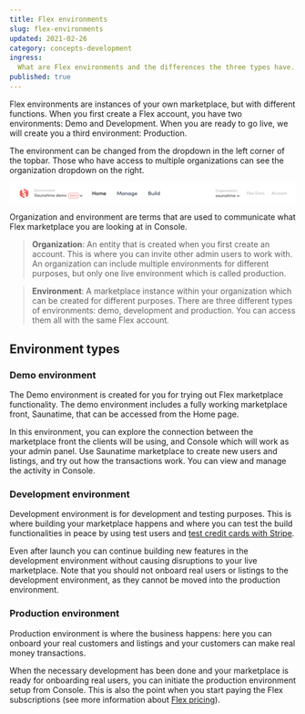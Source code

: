 ```yaml
---
title: Flex environments
slug: flex-environments
updated: 2021-02-26
category: concepts-development
ingress:
  What are Flex environments and the differences the three types have.
published: true
---
```


Flex environments are instances of your own marketplace, but with
different functions. When you first create a Flex account, you have two
environments: Demo and Development. When you are ready to go live, we
will create you a third environment: Production.

The environment can be changed from the dropdown in the left corner of
the topbar. Those who have access to multiple organizations can see the
organization dropdown on the right.

![Flex environment and organization dropdowns](./environment-and-organization-dropdowns.png)

Organization and environment are terms that are used to communicate what
Flex marketplace you are looking at in Console.

> **Organization**: An entity that is created when you first create an
> account. This is where you can invite other admin users to work with.
> An organization can include multiple environments for different
> purposes, but only one live environment which is called production.

> **Environment**: A marketplace instance within your organization which
> can be created for different purposes. There are three different types
> of environments: demo, development and production. You can access them
> all with the same Flex account.

## Environment types

### Demo environment

The Demo environment is created for you for trying out Flex marketplace
functionality. The demo environment includes a fully working marketplace
front, Saunatime, that can be accessed from the Home page.

In this environment, you can explore the connection between the
marketplace front the clients will be using, and Console which will work
as your admin panel. Use Saunatime marketplace to create new users and
listings, and try out how the transactions work. You can view and manage
the activity in Console.

### Development environment

Development environment is for development and testing purposes. This is
where building your marketplace happens and where you can test the build
functionalities in peace by using test users and
[test credit cards with Stripe](/how-to/set-up-and-use-stripe/).

Even after launch you can continue building new features in the
development environment without causing disruptions to your live
marketplace. Note that you should not onboard real users or listings to
the development environment, as they cannot be moved into the production
environment.

### Production environment

Production environment is where the business happens: here you can
onboard your real customers and listings and your customers can make
real money transactions.

When the necessary development has been done and your marketplace is
ready for onboarding real users, you can initiate the production
environment setup from Console. This is also the point when you start
paying the Flex subscriptions (see more information about
[Flex pricing](https://www.sharetribe.com/products/flex/#pricing)).
